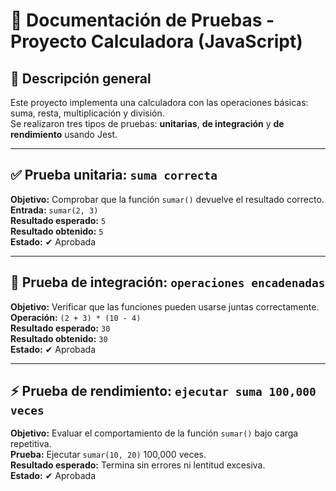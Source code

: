 # 🧪 Documentación de Pruebas - Proyecto Calculadora (JavaScript)

## 📘 Descripción general
Este proyecto implementa una calculadora con las operaciones básicas: suma, resta, multiplicación y división.  
Se realizaron tres tipos de pruebas: **unitarias**, **de integración** y **de rendimiento** usando Jest.

---

## ✅ Prueba unitaria: `suma correcta`
**Objetivo:** Comprobar que la función `sumar()` devuelve el resultado correcto.  
**Entrada:** `sumar(2, 3)`  
**Resultado esperado:** `5`  
**Resultado obtenido:** `5`  
**Estado:** ✔ Aprobada

---

## 🔗 Prueba de integración: `operaciones encadenadas`
**Objetivo:** Verificar que las funciones pueden usarse juntas correctamente.  
**Operación:** `(2 + 3) * (10 - 4)`  
**Resultado esperado:** `30`  
**Resultado obtenido:** `30`  
**Estado:** ✔ Aprobada

---

## ⚡ Prueba de rendimiento: `ejecutar suma 100,000 veces`
**Objetivo:** Evaluar el comportamiento de la función `sumar()` bajo carga repetitiva.  
**Prueba:** Ejecutar `sumar(10, 20)` 100,000 veces.  
**Resultado esperado:** Termina sin errores ni lentitud excesiva.  
**Estado:** ✔ Aprobada
